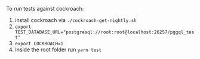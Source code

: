 To run tests against cockroach:

1. install cockroach via `./cockroach-get-nightly.sh`
2. `export TEST_DATABASE_URL="postgresql://root:root@localhost:26257/pggql_test"`
3. `export COCKROACH=1`
3. Inside the root folder run `yarn test`